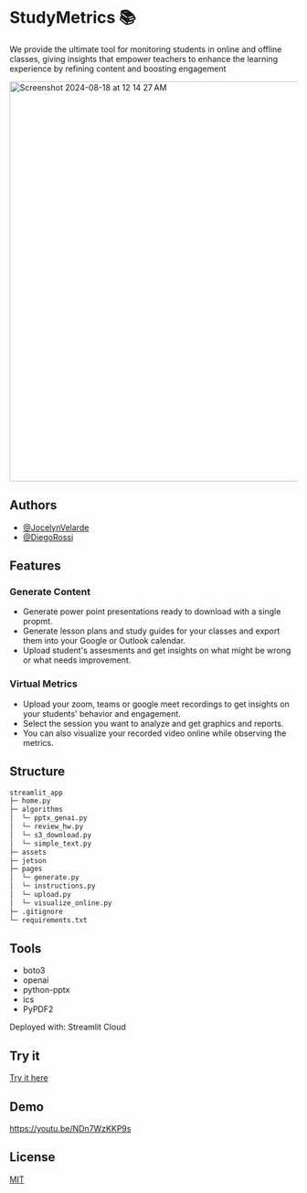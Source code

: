 
# StudyMetrics 📚
We provide the ultimate tool for monitoring students in online and offline classes, giving insights that empower teachers to enhance the learning experience by refining content and boosting engagement

<img width="700" alt="Screenshot 2024-08-18 at 12 14 27 AM" src="https://github.com/user-attachments/assets/252fbb13-2bf7-4969-aba3-b5dfe1713a26">

## Authors

- [@JocelynVelarde](https://github.com/JocelynVelarde)
- [@DiegoRossi](https://github.com/)

## Features
### Generate Content
- Generate power point presentations ready to download with a single propmt.
- Generate lesson plans and study guides for your classes and export them into your Google or Outlook calendar.
- Upload student's assesments and get insights on what might be wrong or what needs improvement.

### Virtual Metrics
- Upload your zoom, teams or google meet recordings to get insights on your students' behavior and engagement.
- Select the session you want to analyze and get graphics and reports.
- You can also visualize your recorded video online while observing the metrics.

## Structure
```bash
streamlit_app 
├─ home.py
├─ algorithms
│  └─ pptx_genai.py
│  └─ review_hw.py
│  └─ s3_download.py
│  └─ simple_text.py
├─ assets
├─ jetson
├─ pages
│  └─ generate.py
│  └─ instructions.py
│  └─ upload.py
│  └─ visualize_online.py
├─ .gitignore
└─ requirements.txt
```

## Tools

- boto3
- openai
- python-pptx
- ics
- PyPDF2

Deployed with: Streamlit Cloud

## Try it

[Try it here](https://study-metrics.streamlit.app/)

## Demo

https://youtu.be/NDn7WzKKP9s


## License

[MIT](https://choosealicense.com/licenses/mit/)





